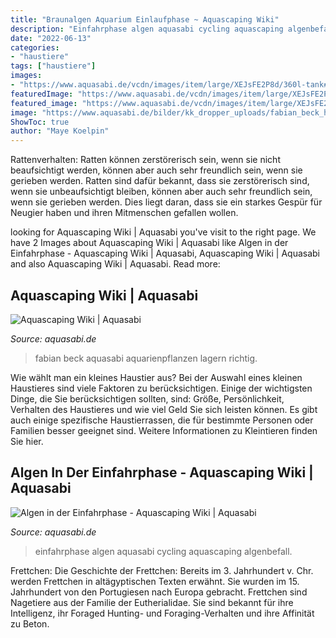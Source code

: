 ```yaml
---
title: "Braunalgen Aquarium Einlaufphase ~ Aquascaping Wiki"
description: "Einfahrphase algen aquasabi cycling aquascaping algenbefall"
date: "2022-06-13"
categories:
- "haustiere"
tags: ["haustiere"]
images:
- "https://www.aquasabi.de/vcdn/images/item/large/XEJsFE2P8d/360l-tank#1.jpg"
featuredImage: "https://www.aquasabi.de/vcdn/images/item/large/XEJsFE2P8d/360l-tank#1.jpg"
featured_image: "https://www.aquasabi.de/vcdn/images/item/large/XEJsFE2P8d/360l-tank#1.jpg"
image: "https://www.aquasabi.de/bilder/kk_dropper_uploads/fabian_beck_header_1600px.jpg"
ShowToc: true
author: "Maye Koelpin"
---
```



Rattenverhalten: Ratten können zerstörerisch sein, wenn sie nicht beaufsichtigt werden, können aber auch sehr freundlich sein, wenn sie gerieben werden.
Ratten sind dafür bekannt, dass sie zerstörerisch sind, wenn sie unbeaufsichtigt bleiben, können aber auch sehr freundlich sein, wenn sie gerieben werden. Dies liegt daran, dass sie ein starkes Gespür für Neugier haben und ihren Mitmenschen gefallen wollen.

	

		
looking for Aquascaping Wiki | Aquasabi you've visit to the right page. We have 2 Images about Aquascaping Wiki | Aquasabi like Algen in der Einfahrphase - Aquascaping Wiki | Aquasabi, Aquascaping Wiki | Aquasabi and also Aquascaping Wiki | Aquasabi. Read more:
		
    
## Aquascaping Wiki | Aquasabi

<img loading=lazy src="https://www.aquasabi.de/bilder/kk_dropper_uploads/fabian_beck_header_1600px.jpg" onerror="this.onerror=null;this.src='https://tse4.mm.bing.net/th?id=OIP.lN14i2Dd3GUADoA4x2IMKAHaHa&amp;pid=15.1';" alt="Aquascaping Wiki | Aquasabi">

_Source: aquasabi.de_

>fabian beck aquasabi aquarienpflanzen lagern richtig. 

	

Wie wählt man ein kleines Haustier aus?
Bei der Auswahl eines kleinen Haustieres sind viele Faktoren zu berücksichtigen. Einige der wichtigsten Dinge, die Sie berücksichtigen sollten, sind: Größe, Persönlichkeit, Verhalten des Haustieres und wie viel Geld Sie sich leisten können. Es gibt auch einige spezifische Haustierrassen, die für bestimmte Personen oder Familien besser geeignet sind. Weitere Informationen zu Kleintieren finden Sie hier.

    
## Algen In Der Einfahrphase - Aquascaping Wiki | Aquasabi

<img loading=lazy src="https://www.aquasabi.de/vcdn/images/item/large/XEJsFE2P8d/360l-tank#1.jpg" onerror="this.onerror=null;this.src='https://tse3.mm.bing.net/th?id=OIP.cfvlr1tjTrb4Atezo7X7hAHaDv&amp;pid=15.1';" alt="Algen in der Einfahrphase - Aquascaping Wiki | Aquasabi">

_Source: aquasabi.de_

>einfahrphase algen aquasabi cycling aquascaping algenbefall. 

	

Frettchen: Die Geschichte der Frettchen: Bereits im 3. Jahrhundert v. Chr. werden Frettchen in altägyptischen Texten erwähnt. Sie wurden im 15. Jahrhundert von den Portugiesen nach Europa gebracht.
Frettchen sind Nagetiere aus der Familie der Eutherialidae. Sie sind bekannt für ihre Intelligenz, ihr Foraged Hunting- und Foraging-Verhalten und ihre Affinität zu Beton.

